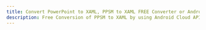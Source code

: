 ---title: Convert PowerPoint to XAML, PPSM to XAML FREE Converter or Android SDKdescription: Free Conversion of PPSM to XAML by using Android Cloud APIs & SDKs. Also Create, Edit & Render Microsoft Word & OpenOffice documents in the Cloud.---